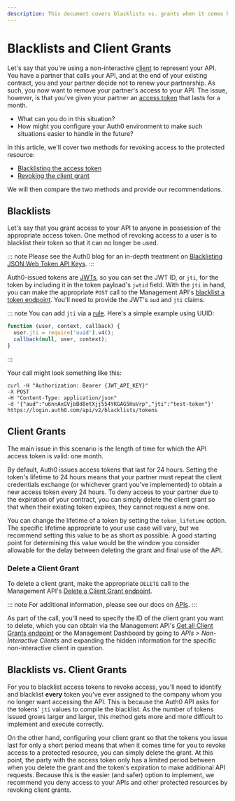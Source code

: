 ```yaml
---
description: This document covers blacklists vs. grants when it comes handling tokens.
---
```


# Blacklists and Client Grants

Let's say that you're using a non-interactive [client](/client) to represent your API. You have a partner that calls your API, and at the end of your existing contract, you and your partner decide not to renew your partnership. As such, you now want to remove your partner's access to your API. The issue, however, is that you've given your partner an [access token](/tokens/access-token) that lasts for a month.

* What can you do in this situation?
* How might you configure your Auth0 environment to make such situations easier to handle in the future?

In this article, we'll cover two methods for revoking access to the protected resource:

* [Blacklisting the access token](#blacklists)
* [Revoking the client grant](#client-grants)

We will then compare the two methods and provide our recommendations.

## Blacklists

Let's say that you grant access to your API to anyone in possession of the appropriate access token. One method of revoking access to a user is to blacklist their token so that it can no longer be used.

::: note
Please see the Auth0 blog for an in-depth treatment on [Blacklisting JSON Web Token API Keys](https://auth0.com/blog/blacklist-json-web-token-api-keys/).
:::

Auth0-issued tokens are [JWTs](/jwt), so you can set the JWT ID, or `jti`, for the token by including it in the token payload's `jwtid` field. With the `jti` in hand, you can make the appropriate `POST` call to the Management API's [blacklist a token endpoint](/api/management/v2#!/Blacklists/post_tokens). You'll need to provide the JWT's `aud` and `jti` claims. 

::: note
You can add `jti` via a [rule](/rule). Here's a simple example using UUID:

```js
function (user, context, callback) {
  user.jti = require('uuid').v4();
  callback(null, user, context);
}
```
:::

Your call might look something like this:

```text
curl -H "Authorization: Bearer {JWT_API_KEY}"
-X POST
-H "Content-Type: application/json"
-d '{"aud":"u6nnAxGVjbBd8etXjj554YKGAG5HuVrp","jti":"test-token"}'
https://login.auth0.com/api/v2/blacklists/tokens
```

## Client Grants

The main issue in this scenario is the length of time for which the API access token is valid: one month. 

By default, Auth0 issues access tokens that last for 24 hours. Setting the token's lifetime to 24 hours means that your partner must repeat the client credentials exchange (or whichever grant you've implemented) to obtain a new access token every 24 hours. To deny access to your partner due to the expiration of your contract, you can simply delete the client grant so that when their existing token expires, they cannot request a new one.

You can change the lifetime of a token by setting the `token_lifetime` option. The specific lifetime appropriate to your use case will vary, but we recommend setting this value to be as short as possible. A good starting point for determining this value would be the window you consider allowable for the delay between deleting the grant and final use of the API.

### Delete a Client Grant

To delete a client grant, make the appropriate `DELETE` call to the Management API's [Delete a Client Grant endpoint](/api/management/v2#!/Client_Grants/delete_client_grants_by_id). 

::: note
For additional information, please see our docs on [APIs](/apis).
:::

As part of the call, you'll need to specify the ID of the client grant you want to delete, which you can obtain via the Management API's [Get all Client Grants endpoint](/api/management/v2#!/Client_Grants/get_client_grants) or the Management Dashboard by going to *APIs > Non-Interactive Clients* and expanding the hidden information for the specific non-interactive client in question.

## Blacklists vs. Client Grants

For you to blacklist access tokens to revoke access, you'll need to identify and blacklist **every** token you've ever assigned to the company whom you no longer want accessing the API. This is because the Auth0 API asks for the tokens' `jti` values to compile the blacklist. As the number of tokens issued grows larger and larger, this method gets more and more difficult to implement and execute correctly.

On the other hand, configuring your client grant so that the tokens you issue last for only a short period means that when it comes time for you to revoke access to a protected resource, you can simply delete the grant. At this point, the party with the access token only has a limited period between when you delete the grant and the token's expiration to make additional API requests. Because this is the easier (and safer) option to implement, we recommend you deny access to your APIs and other protected resources by revoking client grants.